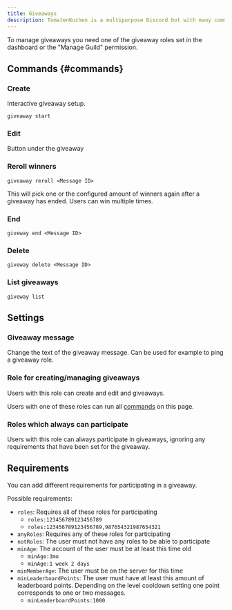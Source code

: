 ```yaml
---
title: Giveaways
description: TomatenKuchen is a multipurpose Discord bot with many common and innovative features for your server. Explains giveaways and possible requirements for them.
---
```


To manage giveaways you need one of the giveaway roles set in the dashboard or the "Manage Guild" permission.

## Commands {#commands}

### Create

Interactive giveaway setup.

`giveaway start`

### Edit

Button under the giveaway

### Reroll winners

`giveaway reroll <Message ID>`

This will pick one or the configured amount of winners again after a giveaway has ended. Users can win multiple times.

### End

`giveway end <Message ID>`

### Delete

`giveway delete <Message ID>`

### List giveaways

`giveway list`

## Settings

### Giveaway message
Change the text of the giveaway message. Can be used for example to ping a giveaway role.

### Role for creating/managing giveaways
Users with this role can create and edit and giveaways.

Users with one of these roles can run all [commands](#commands) on this page.

### Roles which always can participate
Users with this role can always participate in giveaways, ignoring any requirements that have been set for the giveaway.

## Requirements
You can add different requirements for participating in a giveaway.

Possible requirements:
- `roles`: Requires all of these roles for participating
	- `roles:123456789123456789`
	- `roles:123456789123456789,987654321987654321`
- `anyRoles`: Requires any of these roles for participating
- `notRoles`: The user must not have any roles to be able to participate
- `minAge`: The account of the user must be at least this time old
	- `minAge:3mo`
	- `minAge:1 week 2 days`
- `minMemberAge`: The user must be on the server for this time
- `minLeaderboardPoints`: The user must have at least this amount of leaderboard points. Depending on the level cooldown setting one point corresponds to one or two messages.
	- `minLeaderboardPoints:1000`
